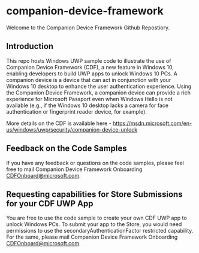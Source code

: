 # companion-device-framework

Welcome to the Companion Device Framework Github Repostiory. 

Introduction
------------
This repo hosts Windows UWP sample code to illustrate the use of Companion Device Framework (CDF), a new feature in Windows 10, enabling developers to build UWP apps to unlock Windows 10 PCs. A companion device is a device that can act in conjunction with your Windows 10 desktop to enhance the user authentication experience. Using the Companion Device Framework, a companion device can provide a rich experience for Microsoft Passport even when Windows Hello is not available (e.g., if the Windows 10 desktop lacks a camera for face authentication or fingerprint reader device, for example).

More details on the CDF is available here - https://msdn.microsoft.com/en-us/windows/uwp/security/companion-device-unlock

Feedback on the Code Samples
----------------------------
If you have any feedback or questions on the code samples, please feel free to mail Companion Device Framework Onboarding <CDFOnboard@microsoft.com>.

Requesting capabilities for Store Submissions for your CDF UWP App
------------------------------------------------------------------
You are free to use the code sample to create your own CDF UWP app to unlock Windows PCs.  To submit your app to the Store, you would need permissions to use the secondaryAuthenticationFactor restricted capability.    For the same, please mail Companion Device Framework Onboarding <CDFOnboard@microsoft.com>.


